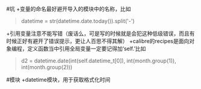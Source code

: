 #坑
+变量的命名最好避开导入的模块中的名称，比如
>datetime = str(datetime.date.today()).split('-')

+引用变量注意不能写错（废话么，可是写的时候就是会犯这种低级错误，而且有时候正好有避开了错误提示，更让人百思不得其解）
+calibre的recipes是面向对象编程，定义函数当中引用全局变量一定要记得加‘self.’比如
>d2 = datetime.date(int(self.datetime_t[0]), int(month.group(1)), int(month.group(2)))

#模块
+datetime模块，用于获取格式化时间
